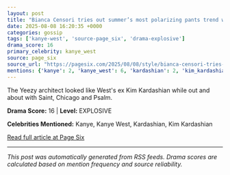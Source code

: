 ```yaml
---
layout: post
title: "Bianca Censori tries out summer’s most polarizing pants trend while out with Kanye West’s kids""
date: 2025-08-08 16:20:35 +0000
categories: gossip
tags: ['kanye-west', 'source-page_six', 'drama-explosive']
drama_score: 16
primary_celebrity: kanye_west
source: page_six
source_url: "https://pagesix.com/2025/08/08/style/bianca-censori-tries-out-the-polarizing-capri-pants-trend-while-out-with-kanye-wests-kids/""
mentions: {'kanye': 2, 'kanye_west': 6, 'kardashian': 2, 'kim_kardashian': 6}
---
```


The Yeezy architect looked like West's ex Kim Kardashian while out and about with Saint, Chicago and Psalm.

**Drama Score:** 16 | **Level:** EXPLOSIVE

**Celebrities Mentioned:** Kanye, Kanye West, Kardashian, Kim Kardashian

[Read full article at Page Six](https://pagesix.com/2025/08/08/style/bianca-censori-tries-out-the-polarizing-capri-pants-trend-while-out-with-kanye-wests-kids/)

---
*This post was automatically generated from RSS feeds. Drama scores are calculated based on mention frequency and source reliability.*
